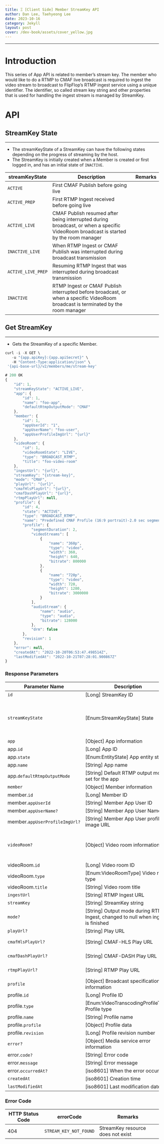 ```yaml
---
title: Ξ [Client Side] Member StreamKey API
author: Dan Lee, Taehyeong Lee
date: 2023-10-16
category: Jekyll
layout: post
cover: /dev-book/assets/cover_yellow.jpg
---
```


-------------
# Introduction

This series of App API is related to member’s stream key. The member who would like to do a RTMP to CMAF live broadcast is required to ingest the video stream to broadcast to FlipFlop’s RTMP ingest service using a unique identifier. The identifier, so called stream key string and other properties that is used for handling the ingest stream is managed by StreamKey.

# API

<a name="StreamKey-State"></a>
## StreamKey State

---

  * The streamKeyState of a StreamKey can have the following states depending on the progress of streaming by the host.
  * The StreamKey is initially created when a Member is created or first logged in, and has an initial state of `INACTIVE`.

| streamKeyState | Description | Remarks |
| --- | --- | --- |
| `ACTIVE` | First CMAF Publish before going live | |
| `ACTIVE_PREP` | First RTMP Ingest received before going live | |
| `ACTIVE_LIVE` | CMAF Publish resumed after being interrupted during broadcast, or when a specific VideoRoom broadcast is started by the room manager | |
| `INACTIVE_LIVE` | When RTMP Ingest or CMAF Publish was interrupted during broadcast transmission | |
| `ACTIVE_LIVE_PREP` | Resuming RTMP Ingest that was interrupted during broadcast transmission | |
| `INACTIVE` | RTMP Ingest or CMAF Publish interrupted before broadcast, or when a specific VideoRoom broadcast is terminated by the room manager | |

<a name="Get-StreamKey"></a>
## Get StreamKey

---

  * Gets the StreamKey of a specific Member.
  
```javascript
curl -i -X GET \
   -u "{app.apiKey}:{app.apiSecret}" \
   -H "Content-Type:application/json" \
 '{api-base-url}/v2/members/me/stream-key'

# 200 OK
{
    "id": 1,
    "streamKeyState": "ACTIVE_LIVE",
    "app": {
        "id": 1,
        "name": "foo-app",
        "defaultRtmpOutputMode": "CMAF"
    },
    "member": {
        "id": 1,
        "appUserId": "1",
        "appUserName": "foo-user",
        "appUserProfileImgUrl": "{url}"
    },
    "videoRoom": {
        "id": 1,
        "videoRoomState": "LIVE",
        "type": "BROADCAST_RTMP",
        "title": "foo-video-room"
    },
    "ingestUrl": "{url}",
    "streamKey": "{stream-key}",
    "mode": "CMAF",
    "playUrl": "{url}",
    "cmafHlsPlayUrl": "{url}",
    "cmafDashPlayUrl": "{url}",
    "rtmpPlayUrl": null,
    "profile": {
        "id": 4,
        "state": "ACTIVE",
        "type": "BROADCAST_RTMP",
        "name": "Predefined CMAF Profile (16:9 portrait)-2.0 sec segments",
        "profile": {
            "segmentDuration": 2,
            "videoStreams": [
                {
                    "name": "360p",
                    "type": "video",
                    "width": 360,
                    "height": 640,
                    "bitrate": 800000
                },
                {
                    "name": "720p",
                    "type": "video",
                    "width": 720,
                    "height": 1280,
                    "bitrate": 3000000
                }
            ],
            "audioStream": {
                "name": "audio",
                "type": "audio",
                "bitrate": 128000
            },
            "drm": false
        },
        "revision": 1
    },
    "error": null,
    "createdAt": "2022-10-20T06:53:47.498514Z",
    "lastModifiedAt": "2022-10-21T07:28:01.900867Z"
}
```

### Response Parameters

| Parameter Name | Description | Remarks |
| --- | --- | --- |
| `id` | [Long] StreamKey ID | |
| `streamKeyState` | [Enum:StreamKeyState] State | INACTIVE, ACTIVE_PREP, ACTIVE, ACTIVE_LIVE_PREP, ACTIVE_LIVE, INACTIVE_LIVE |
| `app` | [Object] App information | |
| app.`id` | [Long] App ID | |
| app.`state` | [Enum:EntityState] App entity state | ACTIVE, DELETED |
| app.`name` | [String] App name | |
| app.`defaultRtmpOutputMode` | [String] Default RTMP output mode set for the app | `CMAF`, `RTMP`, `RTMP_CMAF` |
| `member` | [Object] Member information | |
| member.`id` | [Long] Member ID | |
| member.`appUserId` | [String] Member App User ID | |
| member.`appUserName?` | [String] Member App User Name | |
| member.`appUserProfileImgUrl?` | [String] Member App User profile image URL | |
| `videoRoom?` | [Object] Video room information | Created when the room starts broadcasting, deleted when the broadcast ends |
| videoRoom.`id` | [Long] Video room ID | |
| videoRoom.`type` | [Enum:VideoRoomType] Video room type | `BROADCAST_RTMP` |
| videoRoom.`title` | [String] Video room title | |
| `ingestUrl` | [String] RTMP Ingest URL | |
| `streamKey` | [String] StreamKey string | |
| `mode?` | [String] Output mode during RTMP Ingest, changed to null when ingest is finished | `CMAF`, `RTMP`, `RTMP_CMAF` |
| `playUrl?` | [String] Play URL | |
| `cmafHlsPlayUrl?` | [String] CMAF-HLS Play URL | Activated if mode = `CMAF` or `RTMP_CMAF` |
| `cmafDashPlayUrl?` | [String] CMAF-DASH Play URL |  Activated if mode = `CMAF` or `RTMP_CMAF` |
| `rtmpPlayUrl?` | [String] RTMP Play URL | Activated if mode = `RTMP`, `RTMP_CMAF` |
| `profile` | [Object] Broadcast specification information | |
| profile.`id` | [Long] Profile ID | |
| profile.`type` | [Enum:VideoTranscodingProfileType] Profile type | `BROADCAST_RTMP` |
| profile.`name` | [String] Profile name | |
| profile.`profile` | [Object] Profile data | |
| profile.`revision` | [Long] Profile revision number | |
| `error?` | [Object] Media service error information | |
| error.`code?` | [String] Error code | |
| error.`message` | [String] Error message | |
| error.`occurredAt?` | [iso8601] When the error occurred | |
| `createdAt` | [iso8601] Creation time | |
| `lastModifiedAt` | [iso8601] Last modification date | |

### Error Code

| HTTP Status Code | errorCode | Remarks |
| --- | --- | --- |
| 404 | `STREAM_KEY_NOT_FOUND` | StreamKey resource does not exist |
